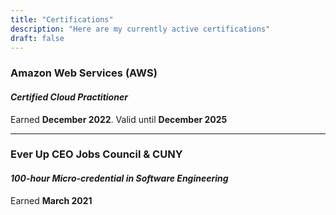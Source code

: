 ```yaml
---
title: "Certifications"
description: "Here are my currently active certifications"
draft: false
---
```


### Amazon Web Services (AWS)
#### _Certified Cloud Practitioner_
Earned **December 2022**. Valid until **December 2025**

---

### Ever Up CEO Jobs Council & CUNY
#### _100-hour Micro-credential in Software Engineering_
Earned **March 2021**
